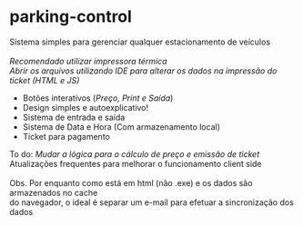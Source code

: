 # parking-control

Sistema simples para gerenciar qualquer estacionamento de veículos <br><br> 
*Recomendado utilizar impressora térmica* <br>
*Abrir os arquivos utilizando IDE para alterar os dados na impressão do ticket (HTML e JS)*

- Botões interativos (*Preço, Print e Saída*)
- Design simples e autoexplicativo!
- Sistema de entrada e saída
- Sistema de Data e Hora (Com armazenamento local)
- Ticket para pagamento

To do: *Mudar a lógica para o cálculo de preço e emissão de ticket* <br> Atualizações frequentes para melhorar o funcionamento client side <br><br>
Obs. Por enquanto como está em html (não .exe) e os dados são armazenados no cache <br> do navegador, o ideal é separar um e-mail para efetuar a sincronização dos dados

